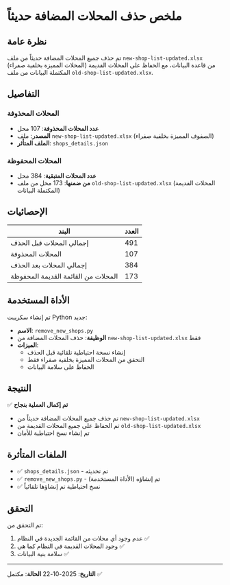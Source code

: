# ملخص حذف المحلات المضافة حديثاً

## نظرة عامة
تم حذف جميع المحلات المضافة حديثاً من ملف `new-shop-list-updated.xlsx` (المحلات المميزة بخلفية صفراء) من قاعدة البيانات، مع الحفاظ على المحلات القديمة المكتملة البيانات من ملف `old-shop-list-updated.xlsx`.

## التفاصيل

### المحلات المحذوفة
- **عدد المحلات المحذوفة**: 107 محل
- **المصدر**: ملف `new-shop-list-updated.xlsx` (الصفوف المميزة بخلفية صفراء)
- **الملف المتأثر**: `shops_details.json`

### المحلات المحفوظة
- **عدد المحلات المتبقية**: 384 محل
- **من ضمنها**: 173 محل من ملف `old-shop-list-updated.xlsx` (المحلات القديمة المكتملة البيانات)

## الإحصائيات

| البند | العدد |
|-------|-------|
| إجمالي المحلات قبل الحذف | 491 |
| المحلات المحذوفة | 107 |
| إجمالي المحلات بعد الحذف | 384 |
| المحلات من القائمة القديمة المحفوظة | 173 |

## الأداة المستخدمة

تم إنشاء سكريبت Python جديد:
- **الاسم**: `remove_new_shops.py`
- **الوظيفة**: حذف المحلات المضافة من `new-shop-list-updated.xlsx` فقط
- **الميزات**:
  - إنشاء نسخة احتياطية تلقائية قبل الحذف
  - التحقق من المحلات المميزة بخلفية صفراء فقط
  - الحفاظ على سلامة البيانات

## النتيجة

✅ **تم إكمال العملية بنجاح**
- تم حذف جميع المحلات المضافة حديثاً من `new-shop-list-updated.xlsx`
- تم الحفاظ على جميع المحلات القديمة من `old-shop-list-updated.xlsx`
- تم إنشاء نسخ احتياطية للأمان

## الملفات المتأثرة

- ✅ `shops_details.json` - تم تحديثه
- ✅ `remove_new_shops.py` - تم إنشاؤه (الأداة المستخدمة)
- ✅ نسخ احتياطية تم إنشاؤها تلقائياً

## التحقق

تم التحقق من:
1. عدم وجود أي محلات من القائمة الجديدة في النظام ✅
2. وجود المحلات القديمة في النظام كما هي ✅
3. سلامة بنية البيانات ✅

---

**التاريخ**: 2025-10-22
**الحالة**: مكتمل ✅
